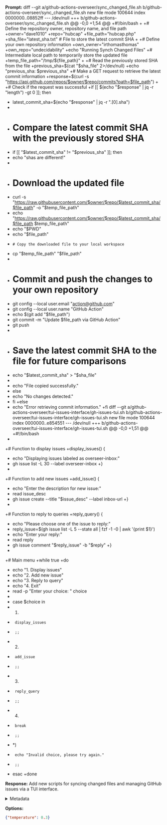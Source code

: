 **Prompt:**
diff --git a/github-actions-overseer/sync_changed_file.sh b/github-actions-overseer/sync_changed_file.sh
new file mode 100644
index 0000000..08852ff
--- /dev/null
+++ b/github-actions-overseer/sync_changed_file.sh
@@ -0,0 +1,54 @@
+#!/bin/bash
+
+# Define the repository owner, repository name, and file path
+owner="dave1010"
+repo="hubcap"
+file_path="hubcap.php"
+sha_file="latest_sha.txt" # File to store the latest commit SHA
+
+# Define your own repository information
+own_owner="irthomasthomas"
+own_repo="undecidability"
+echo "Running Synch Changed Files"
+# Intermediate local path to temporarily store the updated file
+temp_file_path="/tmp/${file_path}"
+
+# Read the previously stored SHA from the file
+previous_sha=$(cat "$sha_file" 2>/dev/null)
+echo "previous_sha: $previous_sha"
+# Make a GET request to retrieve the latest commit information
+response=$(curl -s "https://api.github.com/repos/$owner/$repo/commits?path=$file_path")
+
+# Check if the request was successful
+if [[ $(echo "$response" | jq -r "length") -gt 0 ]]; then
+    latest_commit_sha=$(echo "$response" | jq -r ".[0].sha")
+
+  # Compare the latest commit SHA with the previously stored SHA
+  if [[ "$latest_commit_sha" != "$previous_sha" ]]; then
+    echo "shas are different!"
+
+    # Download the updated file
+    curl -s "https://raw.githubusercontent.com/$owner/$repo/$latest_commit_sha/$file_path" -o "$temp_file_path"
+    echo "https://raw.githubusercontent.com/$owner/$repo/$latest_commit_sha/$file_path $temp_file_path"
+    echo "$PWD"
+    echo "$file_path"
+     # Copy the downloaded file to your local workspace
+    cp "$temp_file_path" "$file_path"
+
+    # Commit and push the changes to your own repository
+    git config --local user.email "action@github.com"
+    git config --local user.name "GitHub Action"
+    echo $(git add "$file_path")
+    git commit -m "Update $file_path via GitHub Action"
+    git push
+
+    # Save the latest commit SHA to the file for future comparisons
+    echo "$latest_commit_sha" > "$sha_file"
+
+    echo "File copied successfully."
+  else
+    echo "No changes detected."
+  fi
+else
+  echo "Error retrieving commit information."
+fi
diff --git a/github-actions-overseer/tui-issues-interface/gh-issues-tui.sh b/github-actions-overseer/tui-issues-interface/gh-issues-tui.sh
new file mode 100644
index 0000000..e854551
--- /dev/null
+++ b/github-actions-overseer/tui-issues-interface/gh-issues-tui.sh
@@ -0,0 +1,51 @@
+#!/bin/bash
+
+# Function to display issues
+display_issues() {
+  echo "Displaying issues labeled as overseer-inbox:"
+  gh issue list -L 30 --label overseer-inbox
+}
+
+# Function to add new issues
+add_issue() {
+  echo "Enter the description for new issue:"
+  read issue_desc
+  gh issue create --title "$issue_desc" --label inbox-url
+}
+
+# Function to reply to queries
+reply_query() {
+  echo "Please choose one of the issue to reply:"
+  reply_issue=$(gh issue list -L 5 --state all | fzf -1 -0 | awk '{print $1}')
+  echo "Enter your reply:"
+  read reply
+  gh issue comment "$reply_issue" -b "$reply"
+}
+
+# Main menu
+while true
+do
+  echo "1. Display issues"
+  echo "2. Add new issue"
+  echo "3. Reply to query"
+  echo "4. Exit"
+  read -p "Enter your choice: " choice
+
+  case $choice in
+    1)
+      display_issues
+      ;;
+    2)
+      add_issue
+      ;;
+    3)
+      reply_query
+      ;;
+    4)
+      break
+      ;;
+    *)
+      echo "Invalid choice, please try again."
+      ;;
+  esac
+done


**Response:**
Add new scripts for syncing changed files and managing GitHub issues via a TUI interface.

<details><summary>Metadata</summary>

- Duration: 2253 ms
- Datetime: 2023-11-02T14:23:08.263348
- Model: gpt-3.5-turbo-0613

</details>

**Options:**
```json
{"temperature": 0.3}
```

